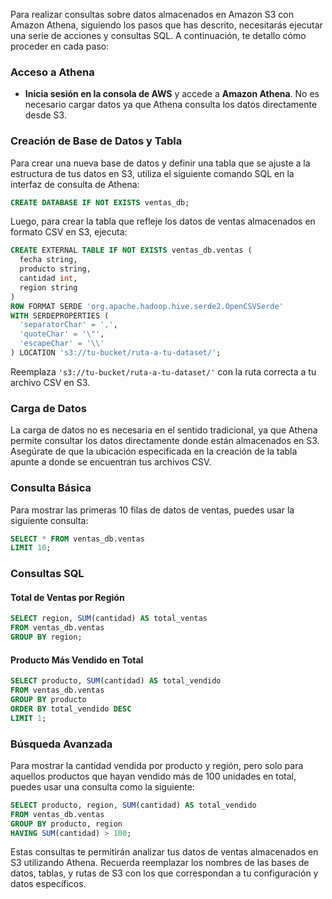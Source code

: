 Para realizar consultas sobre datos almacenados en Amazon S3 con Amazon Athena, siguiendo los pasos que has descrito, necesitarás ejecutar una serie de acciones y consultas SQL. A continuación, te detallo cómo proceder en cada paso:

### Acceso a Athena

- **Inicia sesión en la consola de AWS** y accede a **Amazon Athena**. No es necesario cargar datos ya que Athena consulta los datos directamente desde S3.

### Creación de Base de Datos y Tabla

Para crear una nueva base de datos y definir una tabla que se ajuste a la estructura de tus datos en S3, utiliza el siguiente comando SQL en la interfaz de consulta de Athena:

```sql
CREATE DATABASE IF NOT EXISTS ventas_db;
```

Luego, para crear la tabla que refleje los datos de ventas almacenados en formato CSV en S3, ejecuta:

```sql
CREATE EXTERNAL TABLE IF NOT EXISTS ventas_db.ventas (
  fecha string,
  producto string,
  cantidad int,
  region string
)
ROW FORMAT SERDE 'org.apache.hadoop.hive.serde2.OpenCSVSerde'
WITH SERDEPROPERTIES (
  'separatorChar' = ',',
  'quoteChar' = '\"',
  'escapeChar' = '\\'
) LOCATION 's3://tu-bucket/ruta-a-tu-dataset/';
```

Reemplaza `'s3://tu-bucket/ruta-a-tu-dataset/'` con la ruta correcta a tu archivo CSV en S3.

### Carga de Datos

La carga de datos no es necesaria en el sentido tradicional, ya que Athena permite consultar los datos directamente donde están almacenados en S3. Asegúrate de que la ubicación especificada en la creación de la tabla apunte a donde se encuentran tus archivos CSV.

### Consulta Básica

Para mostrar las primeras 10 filas de datos de ventas, puedes usar la siguiente consulta:

```sql
SELECT * FROM ventas_db.ventas
LIMIT 10;
```

### Consultas SQL

#### Total de Ventas por Región

```sql
SELECT region, SUM(cantidad) AS total_ventas
FROM ventas_db.ventas
GROUP BY region;
```

#### Producto Más Vendido en Total

```sql
SELECT producto, SUM(cantidad) AS total_vendido
FROM ventas_db.ventas
GROUP BY producto
ORDER BY total_vendido DESC
LIMIT 1;
```

### Búsqueda Avanzada

Para mostrar la cantidad vendida por producto y región, pero solo para aquellos productos que hayan vendido más de 100 unidades en total, puedes usar una consulta como la siguiente:

```sql
SELECT producto, region, SUM(cantidad) AS total_vendido
FROM ventas_db.ventas
GROUP BY producto, region
HAVING SUM(cantidad) > 100;
```

Estas consultas te permitirán analizar tus datos de ventas almacenados en S3 utilizando Athena. Recuerda reemplazar los nombres de las bases de datos, tablas, y rutas de S3 con los que correspondan a tu configuración y datos específicos.
